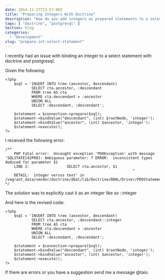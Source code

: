 ```yaml
---
date: 2014-11-27T13:57:00Z
title: "Preparing Integers With Doctrine"
description: "How do you add integers as prepared statements to a select?"
tags: [ "doctrine", "postgresql" ]
Section: blog
categories:
  - "Development"
slug: "prepare-int-select-statement"
---
```


I recently had an issue with binding an integer to a select statement with doctrine and postgresql.

<!--more-->

Given the following:

    <?php
        $sql = 'INSERT INTO tree (ancestor, descendant)
                SELECT cta.ancestor, :descendant
                FROM tree AS cta
                WHERE cta.descendant = :ancestor
                UNION ALL
                SELECT :descendant, :descendant';

        $statement = $connection->prepare($sql);
        $statement->bindValue("descendant", (int) $rootNode, 'integer');
        $statement->bindValue("ancestor", (int) $ancestor, 'integer');
        $statement->execute();
    ?>

I received the following error:

    /**
        PHP Fatal error:  Uncaught exception 'PDOException' with message 'SQLSTATE[42P08]: Ambiguous parameter: 7 ERROR:  inconsistent types deduced for parameter $1
        LINE 2:                 SELECT cta.ancestor, $1
                                                              ^
        DETAIL:  integer versus text' in /vagrant_data/vendor/doctrine/dbal/lib/Doctrine/DBAL/Driver/PDOStatement.php:91
    */

The solution was to explicitly cast it as an integer like so ::integer

And here is the revised code:

    <?php
        $sql = 'INSERT INTO tree (ancestor, descendant)
                SELECT cta.ancestor, :descendant::integer
                FROM tree AS cta
                WHERE cta.descendant = :ancestor
                UNION ALL
                SELECT :descendant, :descendant';

        $statement = $connection->prepare($sql);
        $statement->bindValue("descendant", (int) $rootNode, 'integer');
        $statement->bindValue("ancestor", (int) $ancestor, 'integer');
        $statement->execute();
    ?>

If there are errors or you have a suggestion send me a message @taio.
